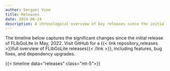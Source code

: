 ```yaml
---
author: Serguei Vine
title: Releases
date: 2024-06-24
description: A chronological overview of key releases since the initial launch of FLibGoLite.
---
```


The timeline below captures the significant changes since the initial release of FLibGoLite in May, 2022. Visit GitHub for a {{< link repository_releases >}}full overview of FLibGoLite releases{{< /link >}}, including features, bug fixes, and dependency upgrades.

{{< timeline data="releases" class="mt-5">}}
